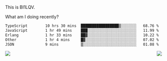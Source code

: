 This is BI1LQV.

What am I doing recently?

<!--START_SECTION:waka-->

```txt
TypeScript        10 hrs 30 mins  █████████████████▒░░░░░░░   68.76 %
JavaScript        1 hr 49 mins    ███░░░░░░░░░░░░░░░░░░░░░░   11.99 %
Erlang            1 hr 33 mins    ██▓░░░░░░░░░░░░░░░░░░░░░░   10.22 %
Other             1 hr 4 mins     █▓░░░░░░░░░░░░░░░░░░░░░░░   07.02 %
JSON              9 mins          ▒░░░░░░░░░░░░░░░░░░░░░░░░   01.08 %
```

<!--END_SECTION:waka-->
<img align="right" src="https://github-readme-stats.vercel.app/api?username=bi1lqv&show_icons=true&count_private=true">

<img src="https://metrics.lecoq.io/bi1lqv?template=classic&base.activity=0&base.community=0&base.repositories=0&base.metadata=0&isocalendar=1&base=header%2C%20activity%2C%20community%2C%20repositories%2C%20metadata&base.indepth=false&base.hireable=false&isocalendar=false&isocalendar.duration=full-year&config.timezone=Asia%2FShanghai">
